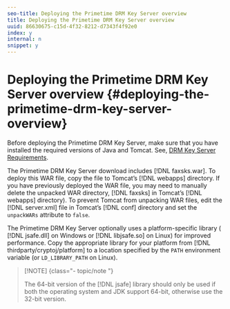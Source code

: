 ```yaml
---
seo-title: Deploying the Primetime DRM Key Server overview
title: Deploying the Primetime DRM Key Server overview
uuid: 86630675-c15d-4f32-8212-d7343f4f92e0
index: y
internal: n
snippet: y
---
```


# Deploying the Primetime DRM Key Server overview {#deploying-the-primetime-drm-key-server-overview}

Before deploying the Primetime DRM Key Server, make sure that you have installed the required versions of Java and Tomcat. See, [DRM Key Server Requirements](../../../digital-rights-management\using-the-drm-key-server\requirements.md).

The Primetime DRM Key Server download includes [!DNL faxsks.war]. To deploy this WAR file, copy the file to Tomcat’s [!DNL webapps] directory. If you have previously deployed the WAR file, you may need to manually delete the unpacked WAR directory, [!DNL faxsks] in Tomcat’s [!DNL webapps] directory). To prevent Tomcat from unpacking WAR files, edit the [!DNL server.xml] file in Tomcat’s [!DNL conf] directory and set the `unpackWARs` attribute to `false`.

The Primetime DRM Key Server optionally uses a platform-specific library ( [!DNL jsafe.dll] on Windows or [!DNL libjsafe.so] on Linux) for improved performance. Copy the appropriate library for your platform from [!DNL thirdparty/cryptoj/platform] to a location specified by the `PATH` environment variable (or `LD_LIBRARY_PATH` on Linux).

>[!NOTE] {class="- topic/note "}
>
>The 64-bit version of the [!DNL jsafe] library should only be used if both the operating system and JDK support 64-bit, otherwise use the 32-bit version.

